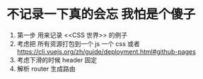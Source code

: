 # 不记录一下真的会忘 我怕是个傻子

1. 第一步 用来记录 <<CSS 世界>> 的例子
2. 考虑把 所有资源打包到一个 js 一个 css 或者 https://cli.vuejs.org/zh/guide/deployment.html#github-pages
3. 考虑下滑的时候 header 固定
4. 解析 router 生成路由